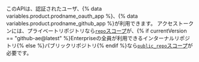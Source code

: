このAPIは、認証されたユーザ、{% data variables.product.prodname_oauth_app %}、{% data variables.product.prodname_github_app %}が利用できます。 アクセストークンには、プライベートリポジトリなら[`repo`スコープ](/apps/building-oauth-apps/understanding-scopes-for-oauth-apps/#available-scopes)が、{% if currentVersion == "github-ae@latest" %}Enterpriseの全員が利用できるインターナルリポジトリ{% else %}パブリックリポジトリ{% endif %}なら[`public_repo`スコープ](/apps/building-oauth-apps/understanding-scopes-for-oauth-apps/#available-scopes)が必要です。

